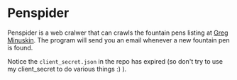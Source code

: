 # Penspider

Penspider is a web cralwer that can crawls the fountain pens listing at [Greg Minuskin](http://gregminuskin.com/). The program will send you an email whenever a new fountain pen is found.

Notice the ``client_secret.json`` in the repo has expired (so don't try to use my client_secret to do various things :) ).
